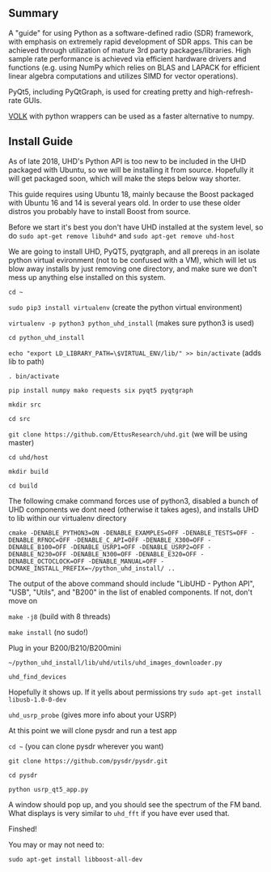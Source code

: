 ## Summary

A "guide" for using Python as a software-defined radio (SDR) framework, with emphasis on extremely rapid development of SDR apps. 
This can be achieved through utilization of mature 3rd party packages/libraries.
High sample rate performance is achieved via efficient hardware drivers and functions
(e.g. using NumPy which relies on BLAS and LAPACK for efficient linear algebra computations and utilizes SIMD for vector operations).

PyQt5, including PyQtGraph, is used for creating pretty and high-refresh-rate GUIs.

[VOLK](http://libvolk.org) with python wrappers can be used as a faster alternative to numpy.

## Install Guide

As of late 2018, UHD's Python API is too new to be included in the UHD packaged with Ubuntu, so we will be installing it from source.  Hopefully it will get packaged soon, which will make the steps below way shorter.

This guide requires using Ubuntu 18, mainly because the Boost packaged with Ubuntu 16 and 14 is several years old.  In order to use these older distros you probably have to install Boost from source.

Before we start it's best you don't have UHD installed at the system level, so do `sudo apt-get remove libuhd*` and `sudo apt-get remove uhd-host`

We are going to install UHD, PyQT5, pyqtgraph, and all prereqs in an isolate python virtual evironment (not to be confused with a VM), which will let us blow away installs by just removing one directory, and make sure we don't mess up anything else installed on this system.

`cd ~`

`sudo pip3 install virtualenv` (create the python virtual environment)

`virtualenv -p python3 python_uhd_install` (makes sure python3 is used)

`cd python_uhd_install`

`echo "export LD_LIBRARY_PATH=\$VIRTUAL_ENV/lib/" >> bin/activate` (adds lib to path)

`. bin/activate`

`pip install numpy mako requests six pyqt5 pyqtgraph`

`mkdir src`

`cd src`

`git clone https://github.com/EttusResearch/uhd.git` (we will be using master)

`cd uhd/host`

`mkdir build`

`cd build`

The following cmake command forces use of python3, disabled a bunch of UHD components we dont need (otherwise it takes ages), and installs UHD to lib within our virtualenv directory

`cmake -DENABLE_PYTHON3=ON -DENABLE_EXAMPLES=OFF -DENABLE_TESTS=OFF -DENABLE_RFNOC=OFF -DENABLE_C_API=OFF -DENABLE_X300=OFF -DENABLE_B100=OFF -DENABLE_USRP1=OFF -DENABLE_USRP2=OFF -DENABLE_N230=OFF -DENABLE_N300=OFF -DENABLE_E320=OFF -DENABLE_OCTOCLOCK=OFF -DENABLE_MANUAL=OFF -DCMAKE_INSTALL_PREFIX=~/python_uhd_install/ ..`

The output of the above command should include "LibUHD - Python API", "USB", "Utils", and "B200" in the list of enabled components.  If not, don't move on


`make -j8` (build with 8 threads)

`make install` (no sudo!)

Plug in your B200/B210/B200mini

`~/python_uhd_install/lib/uhd/utils/uhd_images_downloader.py`

`uhd_find_devices`

Hopefully it shows up. If it yells about permissions try `sudo apt-get install libusb-1.0-0-dev`

`uhd_usrp_probe` (gives more info about your USRP)

At this point we will clone pysdr and run a test app

`cd ~` (you can clone pysdr wherever you want)

`git clone https://github.com/pysdr/pysdr.git`

`cd pysdr`

`python usrp_qt5_app.py`

A window should pop up, and you should see the spectrum of the FM band.  What displays is very similar to `uhd_fft` if you have ever used that.

Finshed!

You may or may not need to:

`sudo apt-get install libboost-all-dev`
